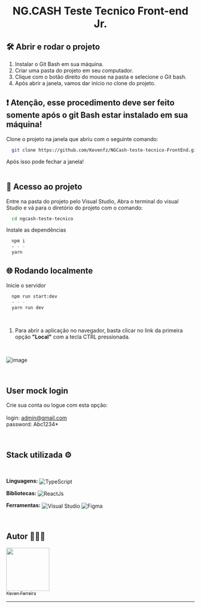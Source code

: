 

# <h1 align="center">NG.CASH Teste Tecnico Front-end Jr.</h1>

## 🛠️ Abrir e rodar o projeto

1. Instalar o Git Bash em sua máquina. <br>
2. Criar uma pasta do projeto em seu computador. <br>
3. Clique com o botão direito do mouse na pasta e selecione o Git bash. <br>
4. Após abrir a janela, vamos dar início no clone do projeto.<br>


## ❗ Atenção, esse procedimento deve ser feito somente após o git Bash estar instalado em sua máquina!

Clone o projeto na janela que abriu com o seguinte comando:

```bash
  git clone https://github.com/Kevenfz/NGCash-teste-tecnico-FrontEnd.git
```
Após isso pode fechar a janela!
<br> 
<br> 

## 📁 Acesso ao projeto

Entre na pasta do projeto pelo Visual Studio, Abra o terminal do visual Studio e 
vá para o diretório do projeto com o comando:

```bash
  cd ngcash-teste-tecnico
```

Instale as dependências

```bash
  npm i
  - - -
  yarn
```

## 🌐 Rodando localmente


Inicie o servidor

```bash
  npm run start:dev
  - - -
  yarn run dev
```
<br> 

1. Para abrir a aplicação no navegador, basta clicar no link da primeira opção <b>"Local"</b> com a tecla CTRL pressionada. 
<br> 

![image](https://github.com/seven-cloudwalk/frontend-seven-cloudwalk/blob/main/src/assets/Images/serverReact.png)

<br> 

## User mock login

Crie sua conta ou logue com esta opção: <br><br>
login: admin@gmail.com<br> 
password: Abc1234*

<br> 

## Stack utilizada ⚙
<br> 

**Linguagens:** 
  <img align="center" alt="TypeScript" src="https://img.shields.io/badge/-Typescript-blue?style=for-the-badge&logo=typescript&message=TypeScript&color=blue&logoColor=white">  
  
**Bibliotecas:** 
 <img align="center" alt="ReactJs" src="https://img.shields.io/badge/-ReactJs-informational?style=for-the-badge&logo=react&message==white&logoColor=white"> 
 
**Ferramentas:** 
  <img align="center" src="https://img.shields.io/badge/Visual_Studio_Code-0078D4?style=for-the-badge&logo=visual%20studio%20code&logoColor=white" alt="Visual Studio"> 
  <img align="center" src="https://img.shields.io/badge/-Figma-blueviolet?style=for-the-badge&logo=figma&logoColor=white" alt="Figma"> 
    
<br> 

## Autor 👨🏼‍💻

 [<img src="https://avatars.githubusercontent.com/u/55964670?v=4" width=115><br><sub>Keven Ferreira</sub>](https://github.com/Kevenfz) 
 
 --------------------------------------------------------
